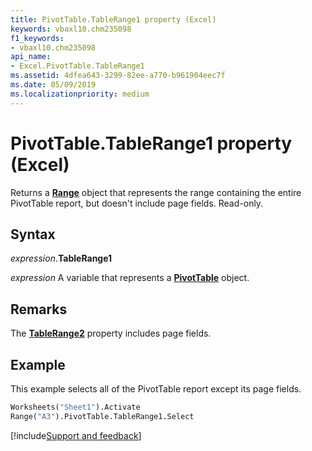```yaml
---
title: PivotTable.TableRange1 property (Excel)
keywords: vbaxl10.chm235098
f1_keywords:
- vbaxl10.chm235098
api_name:
- Excel.PivotTable.TableRange1
ms.assetid: 4dfea643-3299-82ee-a770-b961904eec7f
ms.date: 05/09/2019
ms.localizationpriority: medium
---
```



# PivotTable.TableRange1 property (Excel)

Returns a **[Range](Excel.Range(object).md)** object that represents the range containing the entire PivotTable report, but doesn't include page fields. Read-only.


## Syntax

_expression_.**TableRange1**

_expression_ A variable that represents a **[PivotTable](Excel.PivotTable.md)** object.


## Remarks

The **[TableRange2](Excel.PivotTable.TableRange2.md)** property includes page fields.


## Example

This example selects all of the PivotTable report except its page fields.

```vb
Worksheets("Sheet1").Activate 
Range("A3").PivotTable.TableRange1.Select
```




[!include[Support and feedback](~/includes/feedback-boilerplate.md)]